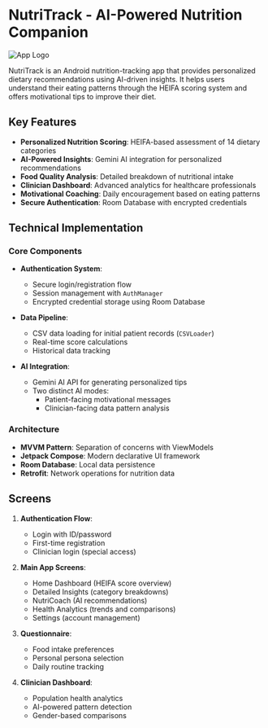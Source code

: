 # NutriTrack - AI-Powered Nutrition Companion

![App Logo](app/src/main/res/drawable/nutritracklogiremovebackground.png)

NutriTrack is an Android nutrition-tracking app that provides personalized dietary recommendations using AI-driven insights. It helps users understand their eating patterns through the HEIFA scoring system and offers motivational tips to improve their diet.

## Key Features

- **Personalized Nutrition Scoring**: HEIFA-based assessment of 14 dietary categories
- **AI-Powered Insights**: Gemini AI integration for personalized recommendations
- **Food Quality Analysis**: Detailed breakdown of nutritional intake
- **Clinician Dashboard**: Advanced analytics for healthcare professionals
- **Motivational Coaching**: Daily encouragement based on eating patterns
- **Secure Authentication**: Room Database with encrypted credentials

## Technical Implementation

### Core Components

- **Authentication System**:
  - Secure login/registration flow
  - Session management with `AuthManager`
  - Encrypted credential storage using Room Database

- **Data Pipeline**:
  - CSV data loading for initial patient records (`CSVLoader`)
  - Real-time score calculations
  - Historical data tracking

- **AI Integration**:
  - Gemini AI API for generating personalized tips
  - Two distinct AI modes:
    - Patient-facing motivational messages
    - Clinician-facing data pattern analysis

### Architecture

- **MVVM Pattern**: Separation of concerns with ViewModels
- **Jetpack Compose**: Modern declarative UI framework
- **Room Database**: Local data persistence
- **Retrofit**: Network operations for nutrition data

## Screens

1. **Authentication Flow**:
   - Login with ID/password
   - First-time registration
   - Clinician login (special access)

2. **Main App Screens**:
   - Home Dashboard (HEIFA score overview)
   - Detailed Insights (category breakdowns)
   - NutriCoach (AI recommendations)
   - Health Analytics (trends and comparisons)
   - Settings (account management)

3. **Questionnaire**:
   - Food intake preferences
   - Personal persona selection
   - Daily routine tracking

4. **Clinician Dashboard**:
   - Population health analytics
   - AI-powered pattern detection
   - Gender-based comparisons
